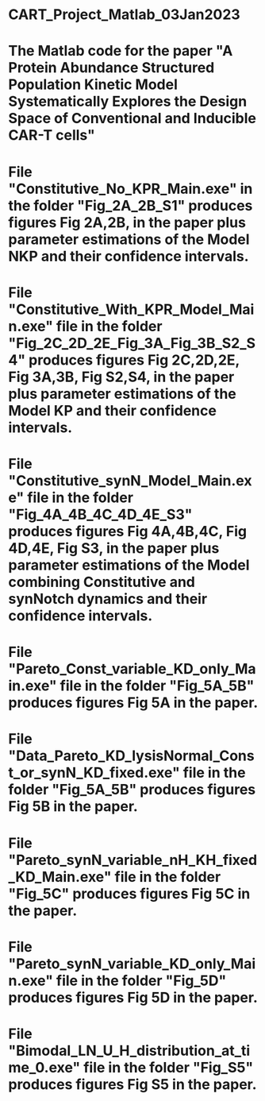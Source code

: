 # CART_Project_Matlab_03Jan2023
The Matlab code for the paper "A Protein Abundance Structured Population Kinetic Model Systematically Explores the Design Space of 
Conventional and Inducible CAR-T cells"
=======================================
File "Constitutive_No_KPR_Main.exe" in the folder "Fig_2A_2B_S1" produces figures Fig 2A,2B, 
in the paper plus parameter estimations of the Model NKP and their confidence intervals.
============
File "Constitutive_With_KPR_Model_Main.exe" file in the folder "Fig_2C_2D_2E_Fig_3A_Fig_3B_S2_S4" produces figures Fig 2C,2D,2E, Fig 3A,3B, Fig S2,S4, 
in the paper plus parameter estimations of the Model KP and their confidence intervals.
============
File "Constitutive_synN_Model_Main.exe" file in the folder "Fig_4A_4B_4C_4D_4E_S3" produces figures Fig 4A,4B,4C, Fig 4D,4E, Fig S3, 
in the paper plus parameter estimations of the Model combining Constitutive and synNotch dynamics and their confidence intervals.
============
File "Pareto_Const_variable_KD_only_Main.exe" file in the folder "Fig_5A_5B" produces figures Fig 5A in the paper.
============
File "Data_Pareto_KD_lysisNormal_Const_or_synN_KD_fixed.exe" file in the folder "Fig_5A_5B" produces figures Fig 5B in the paper.
============
File "Pareto_synN_variable_nH_KH_fixed_KD_Main.exe" file in the folder "Fig_5C" produces figures Fig 5C in the paper.
============
File "Pareto_synN_variable_KD_only_Main.exe" file in the folder "Fig_5D" produces figures Fig 5D in the paper.
============
File "Bimodal_LN_U_H_distribution_at_time_0.exe" file in the folder "Fig_S5" produces figures Fig S5 in the paper.
============
